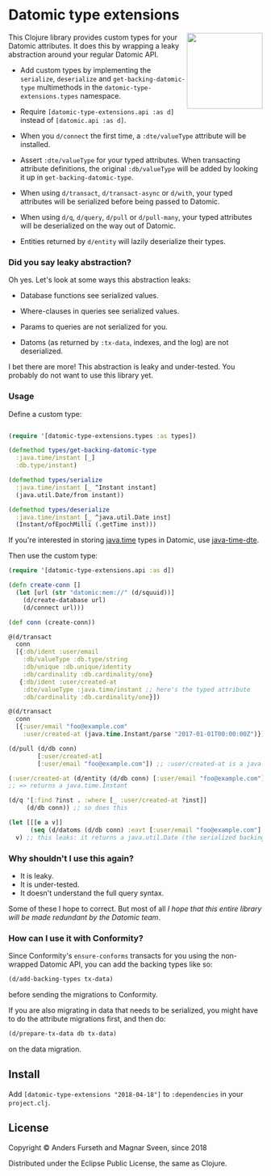# Datomic type extensions

<img align="right" width=150 src="https://upload.wikimedia.org/wikipedia/en/b/bf/Dead_Kennedys_-_Give_Me_Convenience_or_Give_Me_Death_cover.jpg">

This Clojure library provides custom types for your Datomic attributes. It does
this by wrapping a leaky abstraction around your regular Datomic API.

- Add custom types by implementing the `serialize`, `deserialize` and
  `get-backing-datomic-type` multimethods in the `datomic-type-extensions.types`
  namespace.

- Require `[datomic-type-extensions.api :as d]` instead of `[datomic.api :as d]`.

- When you `d/connect` the first time, a `:dte/valueType` attribute will be
  installed.

- Assert `:dte/valueType` for your typed attributes. When transacting attribute
  definitions, the original `:db/valueType` will be added by looking it up in
  `get-backing-datomic-type`.

- When using `d/transact`, `d/transact-async` or `d/with`, your typed attributes
  will be serialized before being passed to Datomic.

- When using `d/q`, `d/query`, `d/pull` or `d/pull-many`, your typed attributes will be
  deserialized on the way out of Datomic.

- Entities returned by `d/entity` will lazily deserialize their types.

### Did you say leaky abstraction?

Oh yes. Let's look at some ways this abstraction leaks:

- Database functions see serialized values.

- Where-clauses in queries see serialized values.

- Params to queries are not serialized for you.

- Datoms (as returned by `:tx-data`, indexes, and the log) are not
  deserialized.

I bet there are more! This abstraction is leaky and under-tested. You probably
do not want to use this library yet.

### Usage

Define a custom type:

```clj

(require '[datomic-type-extensions.types :as types])

(defmethod types/get-backing-datomic-type
  :java.time/instant [_]
  :db.type/instant)

(defmethod types/serialize
  :java.time/instant [_ ^Instant instant]
  (java.util.Date/from instant))

(defmethod types/deserialize
  :java.time/instant [_ ^java.util.Date inst]
  (Instant/ofEpochMilli (.getTime inst)))
```

If you're interested in storing [java.time](https://docs.oracle.com/javase/8/docs/api/java/time/package-summary.html)
types in Datomic, use [java-time-dte](https://github.com/magnars/java-time-dte).

Then use the custom type:

```clj
(require '[datomic-type-extensions.api :as d])

(defn create-conn []
  (let [url (str "datomic:mem://" (d/squuid))]
    (d/create-database url)
    (d/connect url)))

(def conn (create-conn))

@(d/transact
  conn
  [{:db/ident :user/email
    :db/valueType :db.type/string
    :db/unique :db.unique/identity
    :db/cardinality :db.cardinality/one}
   {:db/ident :user/created-at
    :dte/valueType :java.time/instant ;; here's the typed attribute
    :db/cardinality :db.cardinality/one}])

@(d/transact
  conn
  [{:user/email "foo@example.com"
    :user/created-at (java.time.Instant/parse "2017-01-01T00:00:00Z")}])

(d/pull (d/db conn)
        [:user/created-at]
        [:user/email "foo@example.com"]) ;; :user/created-at is a java.time.Instant

(:user/created-at (d/entity (d/db conn) [:user/email "foo@example.com"]))
;; => returns a java.time.Instant

(d/q '[:find ?inst . :where [_ :user/created-at ?inst]]
     (d/db conn)) ;; so does this

(let [[[e a v]]
      (seq (d/datoms (d/db conn) :eavt [:user/email "foo@example.com"] :user/created-at))]
  v) ;; this leaks: it returns a java.util.Date (the serialized backing type)
```

### Why shouldn't I use this again?

- It is leaky.
- It is under-tested.
- It doesn't understand the full query syntax.

Some of these I hope to correct. But most of all *I hope that this entire
library will be made redundant by the Datomic team*.

### How can I use it with Conformity?

Since Conformity's `ensure-conforms` transacts for you using the non-wrapped
Datomic API, you can add the backing types like so:

```clj
(d/add-backing-types tx-data)
```

before sending the migrations to Conformity.

If you are also migrating in data that needs to be serialized, you might have to do the attribute migrations first, and then do:

```clj
(d/prepare-tx-data db tx-data)
```

on the data migration.

## Install

Add `[datomic-type-extensions "2018-04-18"]` to `:dependencies` in your `project.clj`.

## License

Copyright © Anders Furseth and Magnar Sveen, since 2018

Distributed under the Eclipse Public License, the same as Clojure.
